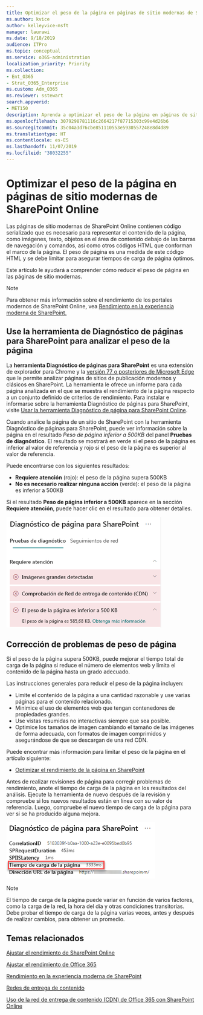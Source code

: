 ```yaml
---
title: Optimizar el peso de la página en páginas de sitio modernas de SharePoint Online
ms.author: kvice
author: kelleyvice-msft
manager: laurawi
ms.date: 9/18/2019
audience: ITPro
ms.topic: conceptual
ms.service: o365-administration
localization_priority: Priority
ms.collection:
- Ent_O365
- Strat_O365_Enterprise
ms.custom: Adm_O365
ms.reviewer: sstewart
search.appverid:
- MET150
description: Aprenda a optimizar el peso de la página en páginas de sitio modernas de SharePoint Online
ms.openlocfilehash: 3079298781116c2664217f87715303c99e4d26b6
ms.sourcegitcommit: 35c04a3d76cbe851110553e5930557248e8d4d89
ms.translationtype: HT
ms.contentlocale: es-ES
ms.lasthandoff: 11/07/2019
ms.locfileid: "38032255"
---
```

# <a name="optimize-page-weight-in-sharepoint-online-modern-site-pages"></a>Optimizar el peso de la página en páginas de sitio modernas de SharePoint Online

Las páginas de sitio modernas de SharePoint Online contienen código serializado que es necesario para representar el contenido de la página, como imágenes, texto, objetos en el área de contenido debajo de las barras de navegación y comandos, así como otros códigos HTML que conforman el marco de la página. El peso de página es una medida de este código HTML y se debe limitar para asegurar tiempos de carga de página óptimos.

Este artículo le ayudará a comprender cómo reducir el peso de página en las páginas de sitio modernas.

>[!NOTE]
>Para obtener más información sobre el rendimiento de los portales modernos de SharePoint Online, vea [Rendimiento en la experiencia moderna de SharePoint.](https://docs.microsoft.com/sharepoint/modern-experience-performance)

## <a name="use-the-page-diagnostics-for-sharepoint-tool-to-analyze-page-weight"></a>Use la herramienta de Diagnóstico de páginas para SharePoint para analizar el peso de la página

La **herramienta Diagnóstico de páginas para SharePoint** es una extensión de explorador para Chrome y la [versión 77 o posteriores de Microsoft Edge](https://www.microsoftedgeinsider.com/download?form=MI13E8&OCID=MI13E8) que le permite analizar páginas de sitios de publicación modernos y clásicos en SharePoint. La herramienta le ofrece un informe para cada página analizada en el que se muestra el rendimiento de la página respecto a un conjunto definido de criterios de rendimiento. Para instalar e informarse sobre la herramienta Diagnóstico de páginas para SharePoint, visite [Usar la herramienta Diagnóstico de página para SharePoint Online](page-diagnostics-for-spo.md).

Cuando analice la página de un sitio de SharePoint con la herramienta Diagnóstico de páginas para SharePoint, puede ver información sobre la página en el resultado _Peso de página inferior a 500KB_ del panel **Pruebas de diagnóstico**. El resultado se mostrará en verde si el peso de la página es inferior al valor de referencia y rojo si el peso de la página es superior al valor de referencia.

Puede encontrarse con los siguientes resultados:

- **Requiere atención** (rojo): el peso de la página supera 500KB
- **No es necesario realizar ninguna acción** (verde): el peso de la página es inferior a 500KB

Si el resultado **Peso de página inferior a 500KB** aparece en la sección **Requiere atención**, puede hacer clic en el resultado para obtener detalles.

![Solicitudes a resultados de SharePoint](media/modern-portal-optimization/pagediag-page-weight.png)

## <a name="remediate-page-weight-issues"></a>Corrección de problemas de peso de página

Si el peso de la página supera 500KB, puede mejorar el tiempo total de carga de la página si reduce el número de elementos web y limita el contenido de la página hasta un grado adecuado.

Las instrucciones generales para reducir el peso de la página incluyen:

- Limite el contenido de la página a una cantidad razonable y use varias páginas para el contenido relacionado.
- Minimice el uso de elementos web que tengan contenedores de propiedades grandes.
- Use vistas resumidas no interactivas siempre que sea posible.
- Optimice los tamaños de imagen cambiando el tamaño de las imágenes de forma adecuada, con formatos de imagen comprimidos y asegurándose de que se descargan de una red CDN.

Puede encontrar más información para limitar el peso de la página en el artículo siguiente:

- [Optimizar el rendimiento de la página en SharePoint](https://docs.microsoft.com/sharepoint/dev/general-development/optimize-page-performance-in-sharepoint)

Antes de realizar revisiones de página para corregir problemas de rendimiento, anote el tiempo de carga de la página en los resultados del análisis. Ejecute la herramienta de nuevo después de la revisión y compruebe si los nuevos resultados están en línea con su valor de referencia. Luego, compruebe el nuevo tiempo de carga de la página para ver si se ha producido alguna mejora.

![Resultados de tiempo de carga de la página](media/modern-portal-optimization/pagediag-page-load-time.png)

>[!NOTE]
>El tiempo de carga de la página puede variar en función de varios factores, como la carga de la red, la hora del día y otras condiciones transitorias. Debe probar el tiempo de carga de la página varias veces, antes y después de realizar cambios, para obtener un promedio.

## <a name="related-topics"></a>Temas relacionados

[Ajustar el rendimiento de SharePoint Online](tune-sharepoint-online-performance.md)

[Ajustar el rendimiento de Office 365](tune-office-365-performance.md)

[Rendimiento en la experiencia moderna de SharePoint](https://docs.microsoft.com/sharepoint/modern-experience-performance.md)

[Redes de entrega de contenido](content-delivery-networks.md)

[Uso de la red de entrega de contenido (CDN) de Office 365 con SharePoint Online](use-office-365-cdn-with-spo.md)
